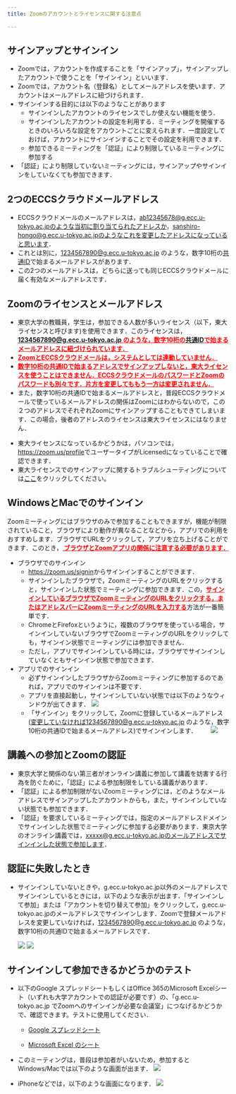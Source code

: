 ```yaml
---
title: Zoomのアカウントとライセンスに関する注意点

---
```

## サインアップとサインイン
* Zoomでは，アカウントを作成することを「サインアップ」，サインアップしたアカウントで使うことを「サインイン」といいます．
* Zoomでは，アカウント名（登録名）としてメールアドレスを使います．アカウントはメールアドレスに紐づけられます．
* サインインする目的には以下のようなことがあります
  * サインインしたアカウントのライセンスでしか使えない機能を使う．
  * サインインしたアカウントの設定を利用する．ミーティングを開催するときのいろいろな設定をアカウントごとに変えられます．一度設定しておけば，アカウントにサインインすることでその設定を利用できます．
  * 参加できるミーティングを「認証」により制限しているミーティングに参加する
* 「認証」により制限していないミーティングには，サインアップやサインインをしていなくても参加できます．

## 2つのECCSクラウドメールアドレス
* ECCSクラウドメールのメールアドレスは，ab12345678@g.ecc.u-tokyo.ac.jpのような当初に割り当てられたアドレスか，sanshiro-hongo@g.ecc.u-tokyo.ac.jpのようなこれを変更したアドレスになっていると思います．
* これとは別に，1234567890@g.ecc.u-tokyo.ac.jp のような，数字10桁の<a href="https://utlecon.github.io/glossary">共通ID</a>で始まるメールアドレスがあります．
* この2つのメールアドレスは，どちらに送っても同じECCSクラウドメールに届く有効なメールアドレスです．

## Zoomのライセンスとメールアドレス
* 東京大学の教職員，学生は，参加できる人数が多いライセンス（以下，東大ライセンスと呼びます)を使用できます．このライセンスは，<font color ="red"><b><u>1234567890@g.ecc.u-tokyo.ac.jp のような，数字10桁の<a href="https://utlecon.github.io/glossary">共通ID</a>で始まるメールアドレスに紐づけられています．</u></b></font>
* <font color="red"><b><u>ZoomとECCSクラウドメールは，システムとしては連動していません．</u></b></font>
* <font color="red"><b><u> 数字10桁の共通IDで始まるアドレスでサインアップしないと，東大ライセンスを使うことはできません．ECCSクラウドメールのパスワードとZoomのパスワードも別々です．片方を変更してももう一方は変更されません．</u></b></font>
* また，数字10桁の共通IDで始まるメールアドレスと，普段ECCSクラウドメールで使っているメールアドレスの関係はZoomにはわからないので，この２つのアドレスでそれぞれZoomにサインアップすることもできてしまいます．この場合，後者のアドレスのライセンスは東大ライセンスにはなりません．
<!-- * さらにややこしいことに，Zoomは，サインアップした後で登録メールアドレスを変更することもできます．この変更先のメールアドレスにECCSで普段使っているメールアドレスを使うと，このメールアドレスで東大ライセンスを使えることになります．-->
* 東大ライセンスになっているかどうかは，パソコンでは，<a href="https://zoom.us/profile">https://zoom.us/profile</a>でユーザータイプがLicensedになっていることで確認できます．
* 東大ライセンスでのサインアップに関するトラブルシューティングについては<a href="/zoom/setting_issues">ここ</a>をクリックしてください。

## WindowsとMacでのサインイン
Zoomミーティングにはブラウザのみで参加することもできますが，機能が制限されていること，ブラウザにより動作が異なることなどから，アプリでの利用をおすすめします．ブラウザでURLをクリックして，アプリを立ち上げることができます．このとき，<font color ="red"><b><u> ブラウザとZoomアプリの関係に注意する必要があります．</u></b></font>
* ブラウザでのサインイン
  * <a href="https://zoom.us/signin">https://zoom.us/signin</a>からサインインすることができます．
  * サインインしたブラウザで，ZoomミーティングのURLをクリックすると，サインインした状態でミーティングに参加できます．この，<font color="red"><b><u>サインインしているブラウザでZoomミーティングのURLをクリックする，またはアドレスバーにZoomミーティングのURLを入力する</u></b></font>方法が一番簡単です．
  * ChromeとFirefoxというように，複数のブラウザを使っている場合，サインインしていないブラウザでZoomミーティングのURLをクリックしても，サインイン状態でミーティングには参加できません．
  * ただし，アプリでサインインしている時には，ブラウザでサインインしていなくともサインイン状態で参加できます．
* アプリでのサインイン
  * 必ずサインインしたブラウザからZoomミーティングに参加するのであれば，アプリでのサインインは不要です．
  * アプリを直接起動し，サインインしていない状態では以下のようなウィンドウが出てきます．
  ![](img/zoom_win_app_1st.png)
  * 「サインイン」をクリックして，Zoomに登録しているメールアドレス(変更していなければ1234567890@g.ecc.u-tokyo.ac.jp のような，数字10桁の共通IDで始まるメールアドレス)でサインインします．
　　![](img/zoom_win_app_signin.png)  

## 講義への参加とZoomの認証
* 東京大学と関係のない第三者がオンライン講義に参加して講義を妨害する行為を防ぐために，「認証」による参加制限をしている講義があります．
* 「認証」による参加制限がないZoomミーティングには，どのようなメールアドレスでサインアップしたアカウントからも，また，サインインしていない状態でも参加できます．
* 「認証」を要求しているミーティングでは，指定のメールアドレスドメインでサインインした状態でミーティングに参加する必要があります．東京大学のオンライン講義では，xxxxx@g.ecc.u-tokyo.ac.jpのメールアドレスでサインインした状態で参加します．
<!--
* <font color="red"><b><u> xxxxx@g.ecc.u-tokyo.ac.jpでサインインしていれば，東大ライセンスでないアカウントでも「認証」が必要な講義に参加できます．</u></b></font>
-->


## 認証に失敗したとき
* サインインしていないときや，g.ecc.u-tokyo.ac.jp以外のメールアドレスでサインインしているときには，以下のような表示が出ます．「サインインして参加」または「アカウントを切り替えて参加」をクリックして，g.ecc.u-tokyo.ac.jpのメールアドレスでサインインします．Zoomで登録メールアドレスを変更していなければ，1234567890@g.ecc.u-tokyo.ac.jp のような，数字10桁の共通IDで始まるメールアドレスです．

  ![](img/zoom_win_authreq.png) ![](img/zoom_win_authchange.png)

## サインインして参加できるかどうかのテスト
* 以下のGoogle スプレッドシートもしくはOffice 365のMicrosoft Excelシート（いずれも大学アカウントでの認証が必要です）の、「g.ecc.u-tokyo.ac.jp でZoomへのサインインが必要な会議室」につなげるかどうかで、確認できます。テストに使用してください．

  * <a href="https://docs.google.com/spreadsheets/d/1jf1O-lbDwIsz9QJdPWWhZTh-Nn4Z_ge3BXGIua2fyCs/edit?usp=sharing" target="_blank">Google スプレッドシート</a>

  * <a href="https://univtokyo-my.sharepoint.com/:x:/g/personal/2615215597_utac_u-tokyo_ac_jp/EZN59-QgxfpHg7NX8Vc89wsBVE5wxTBpno2Z05UCwbkLUA?e=FaRkgq" target="_blank">Microsoft Excel のシート</a>

* このミーティングは，普段は参加者がいないため，参加するとWindows/Macでは以下のような画面が出ます．
  ![](img/zoom_win_auth_test.png)
* iPhoneなどでは，以下のような画面になります．
  ![](img/zoom_iphone_auth_test.png)


